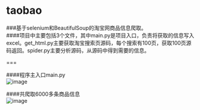 # taobao
###基于selenium和BeautifulSoup的淘宝网商品信息爬取。<br>
####项目中主要包括3个文件，其中main.py是项目入口，负责将获取的信息写入excel。get_html.py主要获取淘宝搜索页源码，每个搜索有100页，获取100页源码返回。spider.py主要分析源码，从源码中得到需要的信息。<br>

===

####程序主入口main.py<br>
![image](https://github.com/chifeng111/taobao/raw/master/img/1.jpg)

####共爬取6000多条商品信息<br>
![image](https://github.com/chifeng111/taobao/raw/master/img/2.jpg)
